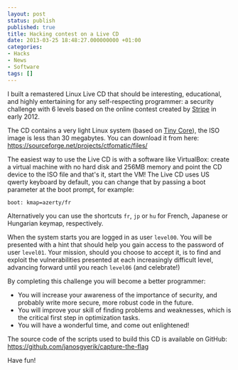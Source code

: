 ```yaml
---
layout: post
status: publish
published: true
title: Hacking contest on a Live CD
date: 2013-03-25 18:48:27.000000000 +01:00
categories:
- Hacks
- News
- Software
tags: []
---
```

I built a remastered Linux Live CD that should be interesting, educational, and highly entertaining for any self-respecting programmer: a security challenge with 6 levels based on the online contest created by <a href="https://stripe.com/blog/capture-the-flag">Stripe</a> in early 2012.

The CD contains a very light Linux system (based on <a href="http://www.tinycorelinux.net/">Tiny Core</a>), the ISO image is less than 30 megabytes. You can download it from here:
<a href="https://sourceforge.net/projects/ctfomatic/files/">https://sourceforge.net/projects/ctfomatic/files/</a>

The easiest way to use the Live CD is with a software like VirtualBox: create a virtual machine with no hard disk and 256MB memory and point the CD device to the ISO file and that's it, start the VM! The Live CD uses US qwerty keyboard by default, you can change that by passing a boot parameter at the boot prompt, for example:

```
boot: kmap=azerty/fr
```

Alternatively you can use the shortcuts `fr`, `jp` or `hu` for French, Japanese or Hungarian keymap, respectively.

When the system starts you are logged in as user `level00`. You will be presented with a hint that should help you gain access to the password of user `level01`. Your mission, should you choose to accept it, is to find and exploit the vulnerabilities presented at each increasingly difficult level, advancing forward until you reach `level06` (and celebrate!)

By completing this challenge you will become a better programmer:
<ul>
	<li>You will increase your awareness of the importance of security, and probably write more secure, more robust code in the future.</li>
	<li>You will improve your skill of finding problems and weaknesses, which is the critical first step in optimization tasks.</li>
	<li>You will have a wonderful time, and come out enlightened!</li>
</ul>
The source code of the scripts used to build this CD is available on GitHub:
<a href="https://github.com/janosgyerik/capture-the-flag">https://github.com/janosgyerik/capture-the-flag
</a>

Have fun!
